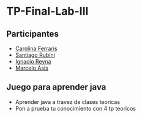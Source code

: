 # TP-Final-Lab-III

##  Participantes  
- <a href="https://www.linkedin.com/in/carolina-ferraris-86264823b/">Carolina Ferraris</a>
- <a href="https://www.linkedin.com/in/santiago-rubini-3067a5248/">Santiago Rubini</a>
- <a href="https://www.linkedin.com/in/ignacio-nicolas-reyna-349834248/">Ignacio Reyna</a>
- <a href="https://www.linkedin.com/in/marcelo-alejandro-asis-825ba7255/">Marcelo Asis</a>


##  Juego para aprender java

- Aprender java a travez de clases teoricas
- Pon a prueba tu conocimiento con 4 tp teoricos
